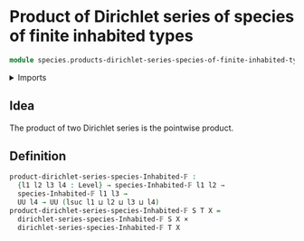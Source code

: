 # Product of Dirichlet series of species of finite inhabited types

```agda
module species.products-dirichlet-series-species-of-finite-inhabited-types where
```

<details><summary>Imports</summary>

```agda
open import foundation.cartesian-product-types
open import foundation.universe-levels

open import species.dirichlet-series-species-of-finite-inhabited-types
open import species.species-of-finite-inhabited-types
```

</details>

## Idea

The product of two Dirichlet series is the pointwise product.

## Definition

```agda
product-dirichlet-series-species-Inhabited-𝔽 :
  {l1 l2 l3 l4 : Level} → species-Inhabited-𝔽 l1 l2 →
  species-Inhabited-𝔽 l1 l3 →
  UU l4 → UU (lsuc l1 ⊔ l2 ⊔ l3 ⊔ l4)
product-dirichlet-series-species-Inhabited-𝔽 S T X =
  dirichlet-series-species-Inhabited-𝔽 S X ×
  dirichlet-series-species-Inhabited-𝔽 T X
```
